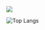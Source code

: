 <!--
**YouSun4423/YouSun4423** is a ✨ _special_ ✨ repository because its `README.md` (this file) appears on your GitHub profile.

Here are some ideas to get you started:

- 🔭 I’m currently working on ...
- 🌱 I’m currently learning ...
- 👯 I’m looking to collaborate on ...
- 🤔 I’m looking for help with ...
- 💬 Ask me about ...
- 📫 How to reach me: ...
- 😄 Pronouns: ...
- ⚡ Fun fact: ...
-->

<img src="https://yousun4423.github.io/stats-proxy/" />

![Top Langs](https://github-readme-stats-7n0qfyhgm-yousun4423s-projects.vercel.app/api/top-langs/?username=YouSun4423&layout=compact&count_private=true)

